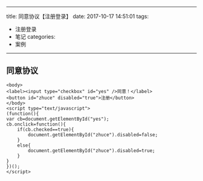 
---
title: 同意协议【注册登录】
date: 2017-10-17 14:51:01
tags:
- 注册登录
- 笔记
categories: 
- 案例
---


## 同意协议
```
<body>
<label><input type="checkbox" id="yes" />同意！</label>
<button id="zhuce" disabled="true">注册</button>
</body>
<script type="text/javascript">
(function(){
var cb=document.getElementById("yes");
cb.onclick=function(){
    if(cb.checked==true){
        document.getElementById("zhuce").disabled=false;
    }
    else{
        document.getElementById("zhuce").disabled=true;
    }
}
})();
</script>
```
